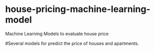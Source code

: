 # house-pricing-machine-learning-model
Machine Learning Models to evaluate house price

#Several models for predict the price of houses and apartments.

